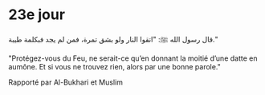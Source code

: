 # 23e jour

قال رسول الله ﷺ: "اتقوا النار ولو بشق تمرة، فمن لم يجد فبكلمة طيبة."

"Protégez-vous du Feu, ne serait-ce qu’en donnant la moitié d’une datte en aumône. Et si vous ne trouvez rien, alors par une bonne parole."

Rapporté par Al-Bukhari et Muslim
